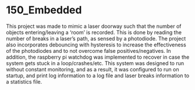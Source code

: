 # 150_Embedded

This project was made to mimic a laser doorway such that the number of objects entering/leaving a ‘room’ is recorded. 
This is done by reading the number of breaks in a laser’s path, as sensed by a photodiode. 
The project also incorporates debouncing with hysteresis to increase the effectiveness of the 
photodiodes and to not overcome false positives/negatives. 
In addition, the raspberry pi watchdog was implemented to recover in case the system gets stuck in a loop/crashes/etc. 
This system was designed to run without constant monitoring, and as a result, it was configured to run on startup, 
and print log information to a log file and laser breaks information to a statistics file.
